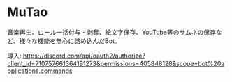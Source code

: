 # MuTao

音楽再生、ロール一括付与・剥奪、絵文字保存、YouTube等のサムネの保存など、様々な機能を無心に詰め込んだBot。

導入: https://discord.com/api/oauth2/authorize?client_id=710757661364191273&permissions=405848128&scope=bot%20applications.commands
